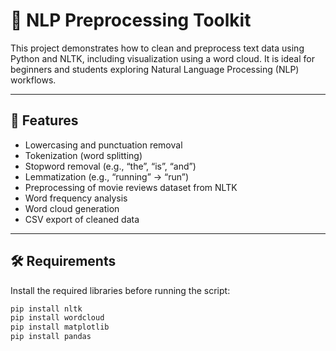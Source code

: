 # 🧠 NLP Preprocessing Toolkit

This project demonstrates how to clean and preprocess text data using Python and NLTK, including visualization using a word cloud. It is ideal for beginners and students exploring Natural Language Processing (NLP) workflows.

---

## 📌 Features

- Lowercasing and punctuation removal
- Tokenization (word splitting)
- Stopword removal (e.g., “the”, “is”, “and”)
- Lemmatization (e.g., “running” → “run”)
- Preprocessing of movie reviews dataset from NLTK
- Word frequency analysis
- Word cloud generation
- CSV export of cleaned data

---

## 🛠️ Requirements

Install the required libraries before running the script:

```bash
pip install nltk
pip install wordcloud
pip install matplotlib
pip install pandas
